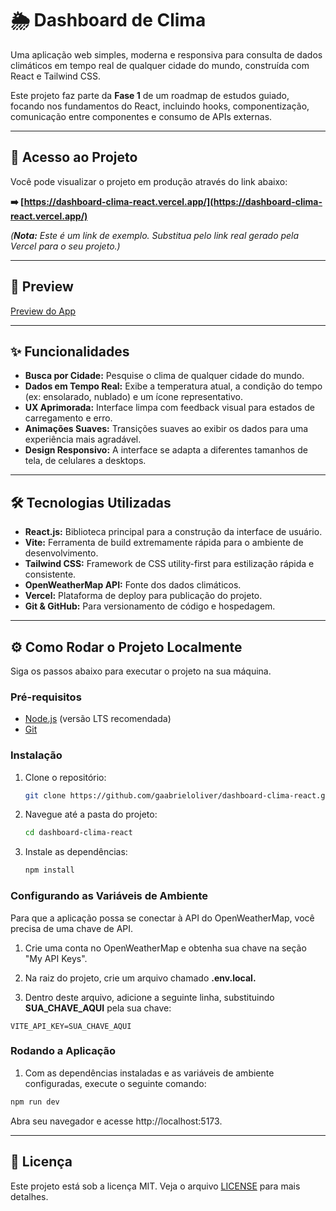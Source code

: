 # 🌦️ Dashboard de Clima

Uma aplicação web simples, moderna e responsiva para consulta de dados climáticos em tempo real de qualquer cidade do mundo, construída com React e Tailwind CSS.

Este projeto faz parte da **Fase 1** de um roadmap de estudos guiado, focando nos fundamentos do React, incluindo hooks, componentização, comunicação entre componentes e consumo de APIs externas.

---

## 🚀 Acesso ao Projeto

Você pode visualizar o projeto em produção através do link abaixo:

**➡️ [https://dashboard-clima-react.vercel.app/](https://dashboard-clima-react.vercel.app/)**

*(**Nota:** Este é um link de exemplo. Substitua pelo link real gerado pela Vercel para o seu projeto.)*

---

## 📸 Preview

[Preview do App](./preview.gif)

---

## ✨ Funcionalidades

- **Busca por Cidade:** Pesquise o clima de qualquer cidade do mundo.
- **Dados em Tempo Real:** Exibe a temperatura atual, a condição do tempo (ex: ensolarado, nublado) e um ícone representativo.
- **UX Aprimorada:** Interface limpa com feedback visual para estados de carregamento e erro.
- **Animações Suaves:** Transições suaves ao exibir os dados para uma experiência mais agradável.
- **Design Responsivo:** A interface se adapta a diferentes tamanhos de tela, de celulares a desktops.

---

## 🛠️ Tecnologias Utilizadas

- **React.js:** Biblioteca principal para a construção da interface de usuário.
- **Vite:** Ferramenta de build extremamente rápida para o ambiente de desenvolvimento.
- **Tailwind CSS:** Framework de CSS utility-first para estilização rápida e consistente.
- **OpenWeatherMap API:** Fonte dos dados climáticos.
- **Vercel:** Plataforma de deploy para publicação do projeto.
- **Git & GitHub:** Para versionamento de código e hospedagem.

---

## ⚙️ Como Rodar o Projeto Localmente

Siga os passos abaixo para executar o projeto na sua máquina.

### Pré-requisitos

- [Node.js](https://nodejs.org/en/) (versão LTS recomendada)
- [Git](https://git-scm.com/)

### Instalação

1. Clone o repositório:
   ```bash
   git clone https://github.com/gaabrieloliver/dashboard-clima-react.git
   ```


2. Navegue até a pasta do projeto:
    ```bash
    cd dashboard-clima-react
    ```

3. Instale as dependências:
    ```bash
    npm install
    ```

### Configurando as Variáveis de Ambiente

Para que a aplicação possa se conectar à API do OpenWeatherMap, você precisa de uma chave de API.

1. Crie uma conta no OpenWeatherMap e obtenha sua chave na seção "My API Keys".

2. Na raiz do projeto, crie um arquivo chamado **.env.local.**

3. Dentro deste arquivo, adicione a seguinte linha, substituindo **SUA_CHAVE_AQUI** pela sua chave:

<code>VITE_API_KEY=SUA_CHAVE_AQUI</code>

### Rodando a Aplicação

1. Com as dependências instaladas e as variáveis de ambiente configuradas, execute o seguinte comando:

```bash
npm run dev
```

Abra seu navegador e acesse http://localhost:5173.

---

## 📝 Licença

Este projeto está sob a licença MIT. Veja o arquivo [LICENSE](https://github.com/gaabrieloliver/dashboard-clima-react/blob/main/LICENSE) para mais detalhes.